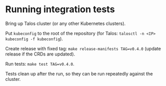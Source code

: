 # Running integration tests

Bring up Talos cluster (or any other Kubernetes clusters).

Put `kubeconfig` to the root of the repository (for Talos: `talosctl -n <IP> kubeconfig -f kubeconfig`).

Create release with fixed tag: `make release-manifests TAG=v0.4.0` (update release if the CRDs are updated).

Run tests: `make test TAG=v0.4.0`.

Tests clean up after the run, so they can be run repeatedly against the cluster.
